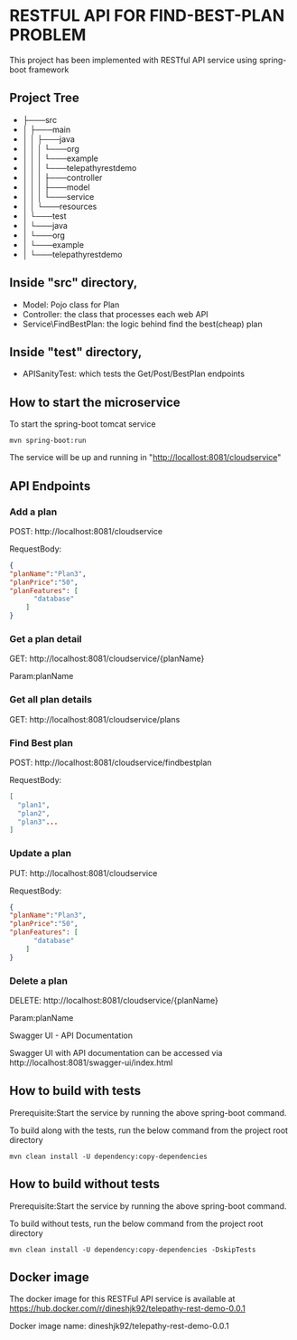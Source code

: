 # RESTFUL API FOR FIND-BEST-PLAN PROBLEM

This project has been implemented with RESTful API service using spring-boot framework

## Project Tree 

* ├───src
* │   ├───main
* │   │   ├───java
* │   │   │   └───org
* │   │   │       └───example
* │   │   │           └───telepathyrestdemo
* │   │   │               ├───controller
* │   │   │               ├───model
* │   │   │               └───service
* │   │   └───resources
* │   └───test
* │       └───java
* │           └───org
* │               └───example
* │                   └───telepathyrestdemo

## Inside "src" directory,
* Model: Pojo class for Plan
* Controller: the class that processes each web API 
* Service\FindBestPlan: the logic behind find the best(cheap) plan

## Inside "test" directory,
* APISanityTest: which tests the Get/Post/BestPlan endpoints

## How to start the microservice
To start the spring-boot tomcat service

`mvn spring-boot:run`

The service will be up and running in "[http://locallost:8081/cloudservice](http://locallost:8081/cloudservice)"

## API Endpoints

### Add a plan

POST: http://localhost:8081/cloudservice

RequestBody: 
```json
{
"planName":"Plan3",
"planPrice":"50",
"planFeatures": [
      "database"
    ]
}
```

### Get a plan detail

GET: http://localhost:8081/cloudservice/{planName}

Param:planName

### Get all plan details

GET: http://localhost:8081/cloudservice/plans

### Find Best plan

POST: http://localhost:8081/cloudservice/findbestplan

RequestBody:
```json
[
  "plan1",
  "plan2",
  "plan3"...
]
```

### Update a plan

PUT: http://localhost:8081/cloudservice

RequestBody:
```json
{
"planName":"Plan3",
"planPrice":"50",
"planFeatures": [
      "database"
    ]
}
```

### Delete a plan

DELETE: http://localhost:8081/cloudservice/{planName}

Param:planName


Swagger UI - API Documentation

Swagger UI with API documentation can be accessed via http://localhost:8081/swagger-ui/index.html


## How to build with tests

Prerequisite:Start the service by running the above spring-boot command. 

To build along with the tests, run the below command from the project root directory

`mvn clean install -U dependency:copy-dependencies`

## How to build without tests

Prerequisite:Start the service by running the above spring-boot command.

To build without tests, run the below command from the project root directory

`mvn clean install -U dependency:copy-dependencies -DskipTests`

## Docker image

The docker image for this RESTFul API service is available at https://hub.docker.com/r/dineshjk92/telepathy-rest-demo-0.0.1

Docker image name: dineshjk92/telepathy-rest-demo-0.0.1


